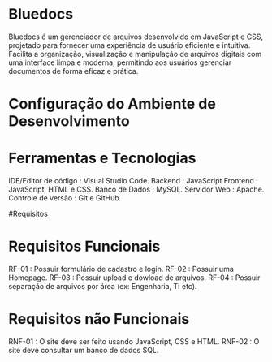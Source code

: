 # Bluedocs
Bluedocs é um gerenciador de arquivos desenvolvido em JavaScript e CSS, projetado para fornecer uma experiência de usuário eficiente e intuitiva. Facilita a organização, visualização e manipulação de arquivos digitais com uma interface limpa e moderna, permitindo aos usuários gerenciar documentos de forma eficaz e prática.

# Configuração do Ambiente de Desenvolvimento 
# Ferramentas e Tecnologias 
IDE/Editor de código : Visual Studio Code.
Backend : JavaScript
Frontend : JavaScript, HTML e CSS.
Banco de Dados : MySQL.
Servidor Web : Apache.
Controle de versão : Git e GitHub.

#Requisitos 
# Requisitos Funcionais
RF-01 : Possuir formulário de cadastro e login.
RF-02 : Possuir uma Homepage.
RF-03 : Possuir upload e dowload de arquivos.
RF-04 : Possuir separação de arquivos por área (ex: Engenharia, TI etc).

# Requisitos não Funcionais
RNF-01 : O site deve ser feito usando JavaScript, CSS e HTML.
RNF-02 : O site deve consultar um banco de dados SQL.

